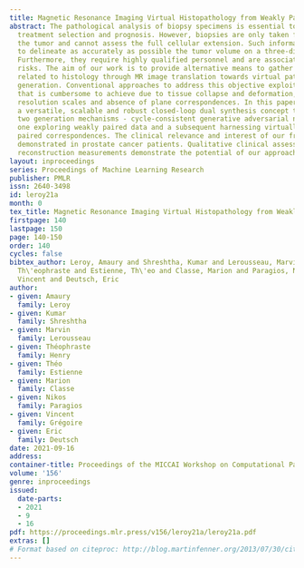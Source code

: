 ```yaml
---
title: Magnetic Resonance Imaging Virtual Histopathology from Weakly Paired Data
abstract: The pathological analysis of biopsy specimens is essential to cancer diagnosis,
  treatment selection and prognosis. However, biopsies are only taken from part of
  the tumor and cannot assess the full cellular extension. Such information is essential
  to delineate as accurately as possible the tumor volume on a three-dimensional basis.
  Furthermore, they require highly qualified personnel and are associated with significant
  risks. The aim of our work is to provide alternative means to gather clinical information
  related to histology through MR image translation towards virtual pathological content
  generation. Conventional approaches to address this objective exploit paired data
  that is cumbersome to achieve due to tissue collapse and deformation, different
  resolution scales and absence of plane correspondences. In this paper, we introduce
  a versatile, scalable and robust closed-loop dual synthesis concept that composes
  two generation mechanisms - cycle-consistent generative adversarial networks -,
  one exploring weakly paired data and a subsequent harnessing virtually generated
  paired correspondences. The clinical relevance and interest of our framework are
  demonstrated in prostate cancer patients. Qualitative clinical assessment and quantitative
  reconstruction measurements demonstrate the potential of our approach.
layout: inproceedings
series: Proceedings of Machine Learning Research
publisher: PMLR
issn: 2640-3498
id: leroy21a
month: 0
tex_title: Magnetic Resonance Imaging Virtual Histopathology from Weakly Paired Data
firstpage: 140
lastpage: 150
page: 140-150
order: 140
cycles: false
bibtex_author: Leroy, Amaury and Shreshtha, Kumar and Lerousseau, Marvin and Henry,
  Th\'eophraste and Estienne, Th\'eo and Classe, Marion and Paragios, Nikos and Gr\'egoire,
  Vincent and Deutsch, Eric
author:
- given: Amaury
  family: Leroy
- given: Kumar
  family: Shreshtha
- given: Marvin
  family: Lerousseau
- given: Théophraste
  family: Henry
- given: Théo
  family: Estienne
- given: Marion
  family: Classe
- given: Nikos
  family: Paragios
- given: Vincent
  family: Grégoire
- given: Eric
  family: Deutsch
date: 2021-09-16
address:
container-title: Proceedings of the MICCAI Workshop on Computational Pathology
volume: '156'
genre: inproceedings
issued:
  date-parts:
  - 2021
  - 9
  - 16
pdf: https://proceedings.mlr.press/v156/leroy21a/leroy21a.pdf
extras: []
# Format based on citeproc: http://blog.martinfenner.org/2013/07/30/citeproc-yaml-for-bibliographies/
---
```

